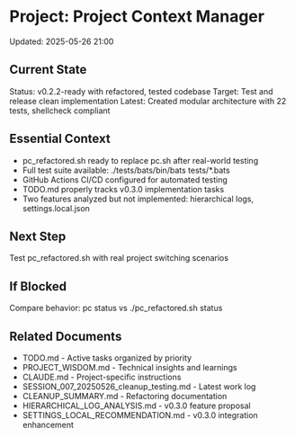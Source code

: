 # Project: Project Context Manager
Updated: 2025-05-26 21:00

## Current State
Status: v0.2.2-ready with refactored, tested codebase
Target: Test and release clean implementation
Latest: Created modular architecture with 22 tests, shellcheck compliant

## Essential Context
- pc_refactored.sh ready to replace pc.sh after real-world testing
- Full test suite available: ./tests/bats/bin/bats tests/*.bats
- GitHub Actions CI/CD configured for automated testing
- TODO.md properly tracks v0.3.0 implementation tasks
- Two features analyzed but not implemented: hierarchical logs, settings.local.json

## Next Step
Test pc_refactored.sh with real project switching scenarios

## If Blocked
Compare behavior: pc status vs ./pc_refactored.sh status

## Related Documents
- TODO.md - Active tasks organized by priority
- PROJECT_WISDOM.md - Technical insights and learnings
- CLAUDE.md - Project-specific instructions
- SESSION_007_20250526_cleanup_testing.md - Latest work log
- CLEANUP_SUMMARY.md - Refactoring documentation
- HIERARCHICAL_LOG_ANALYSIS.md - v0.3.0 feature proposal
- SETTINGS_LOCAL_RECOMMENDATION.md - v0.3.0 integration enhancement